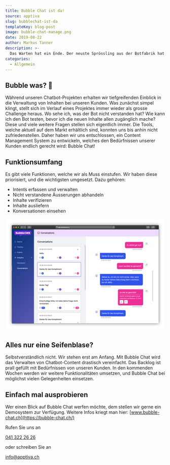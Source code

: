 ```yaml
---
title: Bubble Chat ist da!
source: apptiva
slug: bubblechat-ist-da
templateKey: blog-post
image: bubble-chat-manage.png
date: 2019-08-22
author: Markus Tanner
description: >-
  Das Warten hat ein Ende. Der neuste Sprössling aus der Botfabrik hat soeben laufen gelernt. Bubble Chat ist ab sofort verfügbar. Das Verwalten von Chatbot-Inhalten wird endlich so einfach, wie es schon immer hätte sein sollen.
categories:
  - Allgemein
---
```


## Bubble was? 🤖

Während unseren Chatbot-Projekten erhalten wir tiefgreifenden Einblick in die Verwaltung von Inhalten bei unseren Kunden. Was zunächst simpel klingt, stellt sich im Verlauf eines Projektes immer wieder als grosse Challenge heraus. Wo sehe ich, was der Bot nicht verstanden hat? Wie kann ich den Bot testen, bevor ich die neuen Inhalte allen zugänglich mache? Diese und viele weitere Fragen stellen sich eigentlich immer. Die Tools, welche aktuell auf dem Markt erhältlich sind, konnten uns bis anhin nicht zufriedenstellen. Daher haben wir uns entschlossen, ein Content Management System zu entwickeln, welches den Bedürfnissen unserer Kunden endlich gerecht wird: Bubble Chat!

## Funktionsumfang

Es gibt viele Funktionen, welche wir als Muss einstufen. Wir haben diese priorisiert, und die wichtigsten umgesetzt. Dazu gehören:

- Intents erfassen und verwalten
- Nicht verstandene Äusserungen abhandeln
- Inhalte verifizieren
- Inhalte ausliefern
- Konversationen einsehen

![Bubble Chat - Konversationen](bubble-chat-conversations.png)

## Alles nur eine Seifenblase?

Selbstverständlich nicht. Wir stehen erst am Anfang. Mit Bubble Chat wird das Verwalten von Chatbot-Content drastisch vereinfacht. Das Backlog ist prall gefüllt mit Bedürfnissen von unseren Kunden.
In den kommenden Wochen werden wir weitere Funktionalitäten umsetzen, und Bubble Chat bei möglichst vielen Gelegenheiten einsetzen.

## Einfach mal ausprobieren

Wer einen Blick auf Bubble Chat werfen möchte, dem stellen wir gerne ein Demosystem zur Verfügung.
Weitere Infos kriegt man hier: [www.bubble-chat.ch](https://bubble-chat.ch/)

Rufen Sie uns an

[041 322 26 26](tel:+41413222626)

oder schreiben Sie an

[info@­apptiva.ch](mailto:info@apptiva.ch)
